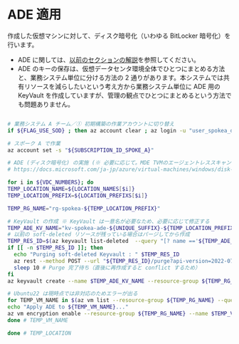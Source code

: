 # ADE 適用

作成した仮想マシンに対して、ディスク暗号化（いわゆる BitLocker 暗号化）を行います。

- ADE に関しては、[以前のセクションの解説](/02.%E7%AE%A1%E7%90%86%E3%82%B5%E3%83%96%E3%82%B9%E3%82%AF%E3%83%AA%E3%83%97%E3%82%B7%E3%83%A7%E3%83%B3%E3%81%AE%E4%BD%9C%E6%88%90/02_06_ADE%E9%81%A9%E7%94%A8.md)を参照してください。
- ADE のキーの保存は、仮想データセンタ環境全体でひとつにまとめる方法と、業務システム単位に分ける方法の 2 通りがあります。本システムでは共有リソースを減らしたいという考え方から業務システム単位に ADE 用の KeyVault を作成していますが、管理の観点でひとつにまとめるという方法でも問題ありません。

```bash

# 業務システム A チーム／① 初期構築の作業アカウントに切り替え
if ${FLAG_USE_SOD} ; then az account clear ; az login -u "user_spokea_dev@${PRIMARY_DOMAIN_NAME}" -p "${ADMIN_PASSWORD}" ; fi

# スポーク A で作業
az account set -s "${SUBSCRIPTION_ID_SPOKE_A}"

# ADE (ディスク暗号化) の実施 (※ 必要に応じて。MDE TVMのエージェントレススキャンは ADE 非対応。)
# https://docs.microsoft.com/ja-jp/azure/virtual-machines/windows/disk-encryption-windows

for i in ${VDC_NUMBERS}; do
TEMP_LOCATION_NAME=${LOCATION_NAMES[$i]}
TEMP_LOCATION_PREFIX=${LOCATION_PREFIXS[$i]}

TEMP_RG_NAME="rg-spokea-${TEMP_LOCATION_PREFIX}"

# KeyVault の作成 ※ KeyVault は一意名が必要なため、必要に応じて修正する
TEMP_ADE_KV_NAME="kv-spokea-ade-${UNIQUE_SUFFIX}-${TEMP_LOCATION_PREFIX}"
# 以前の soft-deleted リソースが残っている場合はパージしてから作成
TEMP_RES_ID=$(az keyvault list-deleted  --query "[? name =='${TEMP_ADE_KV_NAME}'].id" -o tsv)
if [[ -n $TEMP_RES_ID ]]; then
  echo "Purging soft-deleted Keyvault : " $TEMP_RES_ID
  az rest --method POST --url "${TEMP_RES_ID}/purge?api-version=2022-07-01"
  sleep 10 # Purge 完了待ち（直後に再作成すると conflict するため）
fi
az keyvault create --name $TEMP_ADE_KV_NAME --resource-group ${TEMP_RG_NAME} --location ${TEMP_LOCATION_NAME} --enabled-for-disk-encryption --bypass AzureServices --default-action Deny

# Ubuntu22 は現時点では非対応のためエラーが出る
for TEMP_VM_NAME in $(az vm list --resource-group ${TEMP_RG_NAME} --query [].name -o tsv); do
echo "Apply ADE to ${TEMP_VM_NAME}..."
az vm encryption enable --resource-group ${TEMP_RG_NAME} --name $TEMP_VM_NAME --disk-encryption-keyvault $TEMP_ADE_KV_NAME
done # TEMP_VM_NAME

done # TEMP_LOCATION

```
